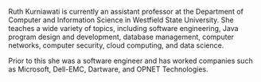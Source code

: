 <!-- ![Ruth K photo](https://rkportfolio.s3.amazonaws.com/rk-profile-2023-cross-strokes.jpg) -->

Ruth Kurniawati is currently an assistant professor at the Department of Computer and Information Science in Westfield State University. She teaches a wide variety of topics, including software engineering, Java program design and development, database management, computer networks, computer security, cloud computing, and data science.

Prior to this she was a software engineer and has worked companies such as Microsoft, Dell-EMC, Dartware, and OPNET Technologies.
